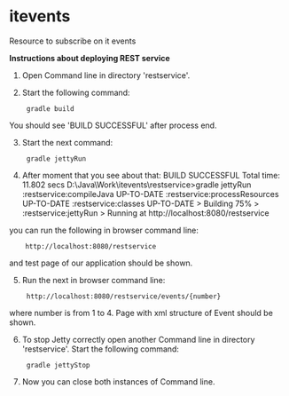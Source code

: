 # itevents
Resource to subscribe on it events 

<b>Instructions about deploying REST service</b>

1. Open Command line in directory 'restservice'.

2. Start the following command: 
        
        gradle build

You should see 'BUILD SUCCESSFUL' after process end.

3. Start the next command: 
        
        gradle jettyRun

4. After moment that you see about that:
        BUILD SUCCESSFUL
        Total time: 11.802 secs
        D:\Java\Work\itevents\restservice>gradle jettyRun
        :restservice:compileJava UP-TO-DATE
        :restservice:processResources UP-TO-DATE
        :restservice:classes UP-TO-DATE
        > Building 75% > :restservice:jettyRun > Running at http://localhost:8080/restservice

you can run the following in browser command line:

        http://localhost:8080/restservice
        
and test page of our application should be shown.

5. Run the next in browser command line:

        http://localhost:8080/restservice/events/{number}
        
where number is from 1 to 4.
Page with xml structure of Event should be shown.

6. To stop Jetty correctly open another Command line in directory 'restservice'.
Start the following command: 
        
        gradle jettyStop
        
7. Now you can close both instances of Command line.